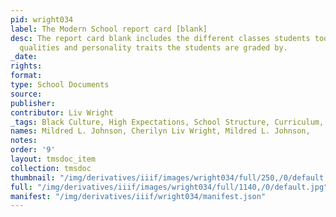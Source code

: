 ```yaml
---
pid: wright034
label: The Modern School report card [blank]
desc: The report card blank includes the different classes students took, and the
  qualities and personality traits the students are graded by.
_date:
rights:
format:
type: School Documents
source:
publisher:
contributor: Liv Wright
_tags: Black Culture, High Expectations, School Structure, Curriculum, Discipline
names: Mildred L. Johnson, Cherilyn Liv Wright, Mildred L. Johnson,
notes:
order: '9'
layout: tmsdoc_item
collection: tmsdoc
thumbnail: "/img/derivatives/iiif/images/wright034/full/250,/0/default.jpg"
full: "/img/derivatives/iiif/images/wright034/full/1140,/0/default.jpg"
manifest: "/img/derivatives/iiif/wright034/manifest.json"
---
```

